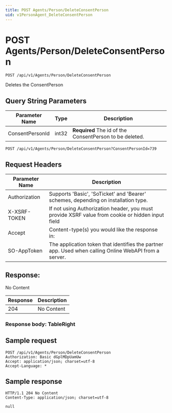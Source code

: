 ```yaml
---
title: POST Agents/Person/DeleteConsentPerson
uid: v1PersonAgent_DeleteConsentPerson
---
```


# POST Agents/Person/DeleteConsentPerson

```http
POST /api/v1/Agents/Person/DeleteConsentPerson
```

Deletes the ConsentPerson







## Query String Parameters

| Parameter Name | Type |  Description |
|----------------|------|--------------|
| ConsentPersonId | int32 | **Required** The id of the ConsentPerson to be deleted. |

```http
POST /api/v1/Agents/Person/DeleteConsentPerson?ConsentPersonId=739
```


## Request Headers

| Parameter Name | Description |
|----------------|-------------|
| Authorization  | Supports 'Basic', 'SoTicket' and 'Bearer' schemes, depending on installation type. |
| X-XSRF-TOKEN   | If not using Authorization header, you must provide XSRF value from cookie or hidden input field |
| Accept         | Content-type(s) you would like the response in:  |
| SO-AppToken | The application token that identifies the partner app. Used when calling Online WebAPI from a server. |


## Response:

No Content

| Response | Description |
|----------------|-------------|
| 204 | No Content |

### Response body: TableRight


## Sample request

```http!
POST /api/v1/Agents/Person/DeleteConsentPerson
Authorization: Basic dGplMDpUamUw
Accept: application/json; charset=utf-8
Accept-Language: *
```

## Sample response

```http_
HTTP/1.1 204 No Content
Content-Type: application/json; charset=utf-8

null
```